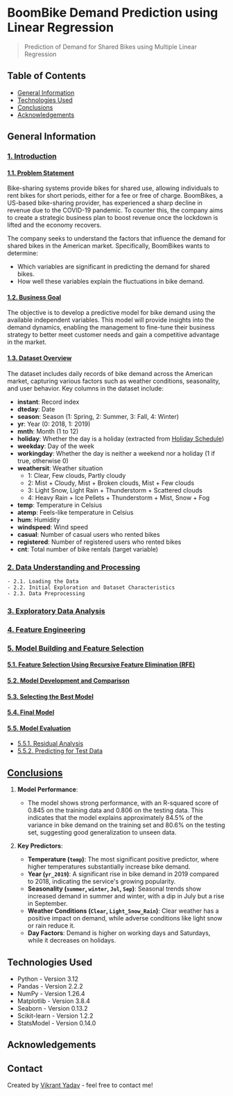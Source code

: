 # BoomBike Demand Prediction using Linear Regression
> Prediction of Demand for Shared Bikes using Multiple Linear Regression

## Table of Contents

* [General Information](#general-information)
* [Technologies Used](#technologies-used)
* [Conclusions](#conclusions)
* [Acknowledgements](#acknowledgements)

## General Information

### [1. Introduction](https://github.com/vikrant19y/BoomBikes_Demand_Prediction/blob/main/Bike_Renting_Model.ipynb#intro)

#### [1.1. Problem Statement](https://github.com/vikrant19y/BoomBikes_Demand_Prediction/blob/main/Bike_Renting_Model.ipynb#problem)

Bike-sharing systems provide bikes for shared use, allowing individuals to rent bikes for short periods, either for a fee or free of charge. BoomBikes, a US-based bike-sharing provider, has experienced a sharp decline in revenue due to the COVID-19 pandemic. To counter this, the company aims to create a strategic business plan to boost revenue once the lockdown is lifted and the economy recovers.

The company seeks to understand the factors that influence the demand for shared bikes in the American market. Specifically, BoomBikes wants to determine:
- Which variables are significant in predicting the demand for shared bikes.
- How well these variables explain the fluctuations in bike demand.

#### [1.2. Business Goal](https://github.com/vikrant19y/BoomBikes_Demand_Prediction/blob/main/Bike_Renting_Model.ipynb#goal)

The objective is to develop a predictive model for bike demand using the available independent variables. This model will provide insights into the demand dynamics, enabling the management to fine-tune their business strategy to better meet customer needs and gain a competitive advantage in the market.

#### [1.3. Dataset Overview](https://github.com/vikrant19y/BoomBikes_Demand_Prediction/blob/main/Bike_Renting_Model.ipynb#dataoverview)

The dataset includes daily records of bike demand across the American market, capturing various factors such as weather conditions, seasonality, and user behavior. Key columns in the dataset include:

- **instant**: Record index
- **dteday**: Date
- **season**: Season (1: Spring, 2: Summer, 3: Fall, 4: Winter)
- **yr**: Year (0: 2018, 1: 2019)
- **mnth**: Month (1 to 12)
- **holiday**: Whether the day is a holiday (extracted from [Holiday Schedule](http://dchr.dc.gov/page/holiday-schedule))
- **weekday**: Day of the week
- **workingday**: Whether the day is neither a weekend nor a holiday (1 if true, otherwise 0)
- **weathersit**: Weather situation
  - 1: Clear, Few clouds, Partly cloudy
  - 2: Mist + Cloudy, Mist + Broken clouds, Mist + Few clouds
  - 3: Light Snow, Light Rain + Thunderstorm + Scattered clouds
  - 4: Heavy Rain + Ice Pellets + Thunderstorm + Mist, Snow + Fog
- **temp**: Temperature in Celsius
- **atemp**: Feels-like temperature in Celsius
- **hum**: Humidity
- **windspeed**: Wind speed
- **casual**: Number of casual users who rented bikes
- **registered**: Number of registered users who rented bikes
- **cnt**: Total number of bike rentals (target variable)

### [2. Data Understanding and Processing](https://github.com/vikrant19y/BoomBikes_Demand_Prediction/blob/main/Bike_Renting_Model.ipynb#data)
    - 2.1. Loading the Data
    - 2.2. Initial Exploration and Dataset Characteristics
    - 2.3. Data Preprocessing

### [3. Exploratory Data Analysis](https://github.com/vikrant19y/BoomBikes_Demand_Prediction/blob/main/Bike_Renting_Model.ipynb#eda)

### [4. Feature Engineering](https://github.com/vikrant19y/BoomBikes_Demand_Prediction/blob/main/Bike_Renting_Model.ipynb#feature)

### [5. Model Building and Feature Selection](https://github.com/vikrant19y/BoomBikes_Demand_Prediction/blob/main/Bike_Renting_Model.ipynb#model)

#### [5.1. Feature Selection Using Recursive Feature Elimination (RFE)](https://github.com/vikrant19y/BoomBikes_Demand_Prediction/blob/main/Bike_Renting_Model.ipynb#rfe)
#### [5.2. Model Development and Comparison](https://github.com/vikrant19y/BoomBikes_Demand_Prediction/blob/main/Bike_Renting_Model.ipynb#models)
#### [5.3. Selecting the Best Model](https://github.com/vikrant19y/BoomBikes_Demand_Prediction/blob/main/Bike_Renting_Model.ipynb#best_model)
#### [5.4. Final Model](https://github.com/vikrant19y/BoomBikes_Demand_Prediction/blob/main/Bike_Renting_Model.ipynb#final_model)
#### [5.5. Model Evaluation](https://github.com/vikrant19y/BoomBikes_Demand_Prediction/blob/main/Bike_Renting_Model.ipynb#model_evaluation)
   - [5.5.1. Residual Analysis](https://github.com/vikrant19y/BoomBikes_Demand_Prediction/blob/main/Bike_Renting_Model.ipynb#residual_analysis)
   - [5.5.2. Predicting for Test Data](https://github.com/vikrant19y/BoomBikes_Demand_Prediction/blob/main/Bike_Renting_Model.ipynb#predicting_test_data)

## [Conclusions](https://github.com/vikrant19y/BoomBikes_Demand_Prediction/blob/main/Bike_Renting_Model.ipynb#conclusions)

1. **Model Performance**:
   - The model shows strong performance, with an R-squared score of 0.845 on the training data and 0.806 on the testing data. This indicates that the model explains approximately 84.5% of the variance in bike demand on the training set and 80.6% on the testing set, suggesting good generalization to unseen data.

2. **Key Predictors**:
   - **Temperature (`temp`)**: The most significant positive predictor, where higher temperatures substantially increase bike demand.
   - **Year (`yr_2019`)**: A significant rise in bike demand in 2019 compared to 2018, indicating the service's growing popularity.
   - **Seasonality (`summer`, `winter`, `Jul`, `Sep`)**: Seasonal trends show increased demand in summer and winter, with a dip in July but a rise in September.
   - **Weather Conditions (`Clear`, `Light_Snow_Rain`)**: Clear weather has a positive impact on demand, while adverse conditions like light snow or rain reduce it.
   - **Day Factors**: Demand is higher on working days and Saturdays, while it decreases on holidays.

## Technologies Used

- Python - Version 3.12
- Pandas - Version 2.2.2
- NumPy - Version 1.26.4
- Matplotlib - Version 3.8.4
- Seaborn - Version 0.13.2
- Scikit-learn - Version 1.2.2
- StatsModel - Version 0.14.0

## Acknowledgements


## Contact

Created by [Vikrant Yadav](https://github.com/vikrant19y) - feel free to contact me!